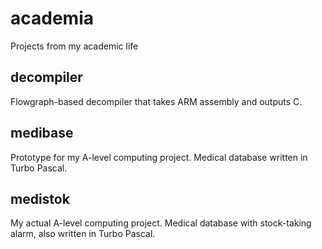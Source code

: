 # academia
Projects from my academic life

decompiler
----------

Flowgraph-based decompiler that takes ARM assembly and outputs C.


medibase
--------

Prototype for my A-level computing project.  Medical database written in Turbo Pascal.


medistok
--------

My actual A-level computing project.  Medical database with stock-taking alarm, also written in Turbo Pascal.
